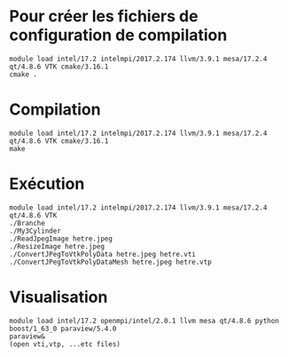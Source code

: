 Pour créer les fichiers de configuration de compilation
=========================================================

```
module load intel/17.2 intelmpi/2017.2.174 llvm/3.9.1 mesa/17.2.4 qt/4.8.6 VTK cmake/3.16.1
cmake .
```

Compilation
===========
```
module load intel/17.2 intelmpi/2017.2.174 llvm/3.9.1 mesa/17.2.4 qt/4.8.6 VTK cmake/3.16.1
make
```

Exécution 
=========

```
module load intel/17.2 intelmpi/2017.2.174 llvm/3.9.1 mesa/17.2.4 qt/4.8.6 VTK
./Branche
./My3Cylinder
./ReadJpegImage hetre.jpeg
./ResizeImage hetre.jpeg
./ConvertJPegToVtkPolyData hetre.jpeg hetre.vti
./ConvertJPegToVtkPolyDataMesh hetre.jpeg hetre.vtp
```

Visualisation
=============

```
module load intel/17.2 openmpi/intel/2.0.1 llvm mesa qt/4.8.6 python boost/1_63_0 paraview/5.4.0
paraview&
(open vti,vtp, ...etc files)
```
